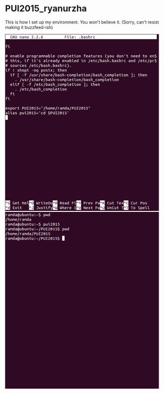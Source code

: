 # PUI2015_ryanurzha

This is how I set up my environment. You won't believe it.
(Sorry, can't resist making it buzzfeed-ish)

![Alt text](environment.png)
![Alt text](varcheck.png)
